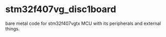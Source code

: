 # stm32f407vg_disc1board
bare metal code for stm32f407vgtx MCU with its peripherals and external things.

